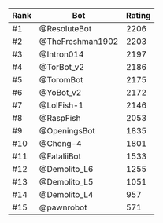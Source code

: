 Rank|Bot|Rating
---|---|---
#1|@ResoluteBot|2206
#2|@TheFreshman1902|2203
#3|@Intron014|2197
#4|@TorBot_v2|2186
#5|@ToromBot|2175
#6|@YoBot_v2|2172
#7|@LolFish-1|2146
#8|@RaspFish|2053
#9|@OpeningsBot|1835
#10|@Cheng-4|1801
#11|@FataliiBot|1533
#12|@Demolito_L6|1255
#13|@Demolito_L5|1051
#14|@Demolito_L4|957
#15|@pawnrobot|571
